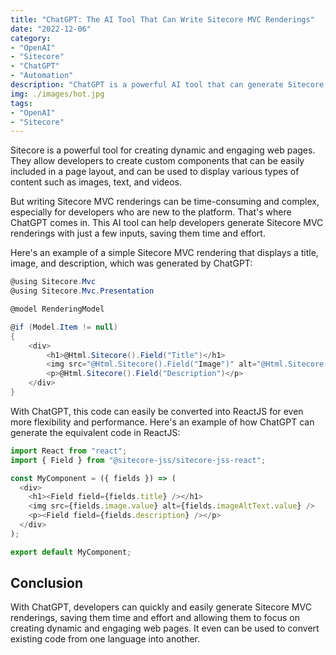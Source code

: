 ```yaml
---
title: "ChatGPT: The AI Tool That Can Write Sitecore MVC Renderings"
date: "2022-12-06"
category:
- "OpenAI"
- "Sitecore"
- "ChatGPT"
- "Automation"
description: "ChatGPT is a powerful AI tool that can generate Sitecore MVC renderings with just a few inputs. Learn how ChatGPT can help you create dynamic and engaging web pages with a simple code example."
img: ./images/hot.jpg
tags:
- "OpenAI"
- "Sitecore"
---
```

Sitecore is a powerful tool for creating dynamic and engaging web pages. They allow developers to create custom components that can be easily included in a page layout, and can be used to display various types of content such as images, text, and videos.

But writing Sitecore MVC renderings can be time-consuming and complex, especially for developers who are new to the platform. That's where ChatGPT comes in. This AI tool can help developers generate Sitecore MVC renderings with just a few inputs, saving them time and effort.

Here's an example of a simple Sitecore MVC rendering that displays a title, image, and description, which was generated by ChatGPT:

```csharp
@using Sitecore.Mvc
@using Sitecore.Mvc.Presentation

@model RenderingModel

@if (Model.Item != null)
{
    <div>
        <h1>@Html.Sitecore().Field("Title")</h1>
        <img src="@Html.Sitecore().Field("Image")" alt="@Html.Sitecore().Field("Image Alt Text")" />
        <p>@Html.Sitecore().Field("Description")</p>
    </div>
}
```

With ChatGPT, this code can easily be converted into ReactJS for even more flexibility and performance. Here's an example of how ChatGPT can generate the equivalent code in ReactJS:

```typescript
import React from "react";
import { Field } from "@sitecore-jss/sitecore-jss-react";

const MyComponent = ({ fields }) => (
  <div>
    <h1><Field field={fields.title} /></h1>
    <img src={fields.image.value} alt={fields.imageAltText.value} />
    <p><Field field={fields.description} /></p>
  </div>
);

export default MyComponent;
```

## Conclusion

With ChatGPT, developers can quickly and easily generate Sitecore MVC renderings, saving them time and effort and allowing them to focus on creating dynamic and engaging web pages. It even can be used to convert existing code from one language into another. 
